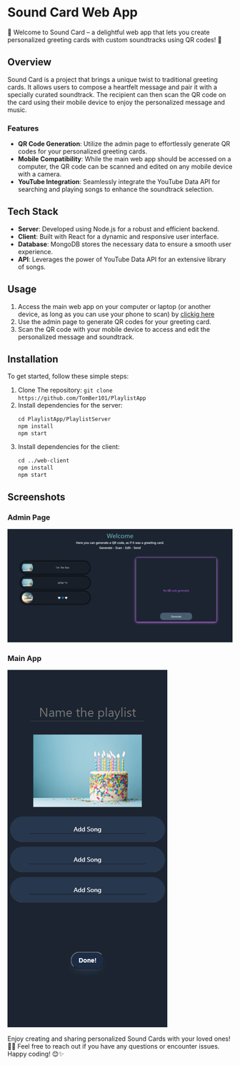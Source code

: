 # **Sound Card Web App**

🎵 Welcome to Sound Card – a delightful web app that lets you create personalized greeting cards with custom soundtracks using QR codes! 🎉

## Overview

Sound Card is a project that brings a unique twist to traditional greeting cards. It allows users to compose a heartfelt message and pair it with a specially curated soundtrack. The recipient can then scan the QR code on the card using their mobile device to enjoy the personalized message and music.

### Features

* **QR Code Generation**: Utilize the admin page to effortlessly generate QR codes for your         personalized greeting cards.
* **Mobile Compatibility**: While the main web app should be accessed on a computer, the QR code can be scanned and edited on any mobile device with a camera.
* **YouTube Integration**: Seamlessly integrate the YouTube Data API for searching and playing songs to enhance the soundtrack selection.

## Tech Stack

* **Server**: Developed using Node.js for a robust and efficient backend.
* **Client**: Built with React for a dynamic and responsive user interface.
* **Database**: MongoDB stores the necessary data to ensure a smooth user experience.
* **API**: Leverages the power of YouTube Data API for an extensive library of songs.

## Usage

1. Access the main web app on your computer or laptop (or another device, as long as you can use your phone to scan) by [clickig here](https://rad-pony-74f358.netlify.app/)
2. Use the admin page to generate QR codes for your greeting card.
3. Scan the QR code with your mobile device to access and edit the personalized message and soundtrack.

## Installation
To get started, follow these simple steps:

1. Clone The repository:
    `git clone https://github.com/TomBer101/PlaylistApp`
2. Install dependencies for the server:
    ```
    cd PlaylistApp/PlaylistServer
    npm install
    npm start
    ```
3. Install dependencies for the client:
    ```
    cd ../web-client
    npm install
    npm start
    ```

## Screenshots

### Admin Page
![Admin page screenshot](./screenshots/admin-page.png)

### Main App
![Playlist page screenshot](./screenshots/playlist-page.png)



Enjoy creating and sharing personalized Sound Cards with your loved ones! 💌🎶
Feel free to reach out if you have any questions or encounter issues. Happy coding! 😊✨




